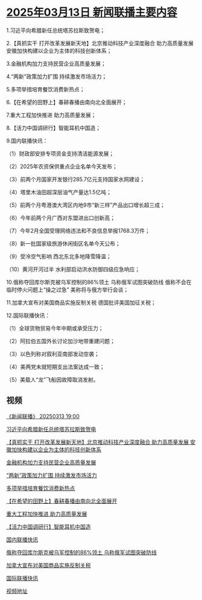 # [2025年03月13日 新闻联播主要内容](https://tv.cctv.com/lm/xwlb/day/20250313.shtml)

1.习近平向希腊新任总统塔苏拉斯致贺电；

2.【真抓实干 打开改革发展新天地】北京推动科技产业深度融合 助力高质量发展 安徽加快构建以企业为主体的科技创新体系；

3.金融机构加力支持民营企业高质量发展；

4.“两新”政策加力扩围 持续激发市场活力；

5.多项举措培育餐饮消费新热点；

6.【在希望的田野上】春耕春播由南向北全面展开；

7.重大工程加快推进 助力高质量发展；

8.【活力中国调研行】智能耳机中国造；

9.国内联播快讯：

（1）财政部安排专项资金支持清洁能源发展；

（2）2025年农资保供重点企业名单今天发布；

（3）前两个月国家开发银行285.7亿元支持国家水网建设；

（4）塔里木油田超深层油气产量达1.5亿吨；

（5）前两个月粤港澳大湾区内地9市“新三样”产品出口增长超三成；

（6）今年前两个月广西对东盟进出口创新高；

（7）今年2月全国受理网络违法和不良信息举报1768.3万件；

（8）新一批国家级旅游休闲街区名单今天公布；

（9）受冷空气影响 西北东北多地降雪降温；

（10）黄河开河过半 水利部启动洪水防御四级应急响应；

10.俄称夺回库尔斯克被乌军控制的86%领土 乌称俄军试图突破防线 俄称不会在临时停火问题上“操之过急” 美称将与俄方举行会谈；

11.加拿大宣布对美国商品实施反制关税 德国批评美国加征关税；

12.国际联播快讯：

（1）全球货物贸易今年中期或承受压力；

（2）阿拉伯五国外长讨论加沙地带重建问题；

（3）以色列称对叙利亚南部发动空袭；

（4）美两党未就短期支出法案达成一致；

（5）美载人“龙”飞船因故障取消发射。

## 视频

[《新闻联播》 20250313 19:00](https://tv.cctv.com/2025/03/13/VIDEQ3JZyhEldcQk5oGuQEXw250313.shtml)

[习近平向希腊新任总统塔苏拉斯致贺电](https://tv.cctv.com/2025/03/13/VIDE0UXr9lfIBFdoaumMBfMx250313.shtml)

[【真抓实干 打开改革发展新天地】北京推动科技产业深度融合 助力高质量发展 安徽加快构建以企业为主体的科技创新体系](https://tv.cctv.com/2025/03/13/VIDEmJj2CUzuOIe0299lUg6c250313.shtml)

[金融机构加力支持民营企业高质量发展](https://tv.cctv.com/2025/03/13/VIDEQi7RD6UlOMiSr44XBqd8250313.shtml)

[“两新”政策加力扩围 持续激发市场活力](https://tv.cctv.com/2025/03/13/VIDEqI2TfYVOiJhpV7gK0ukx250313.shtml)

[多项举措培育餐饮消费新热点](https://tv.cctv.com/2025/03/13/VIDEXBltBTWFktSyeuXOh0NL250313.shtml)

[【在希望的田野上】春耕春播由南向北全面展开](https://tv.cctv.com/2025/03/13/VIDE2IfRuKYcDxuzQSm6Bvru250313.shtml)

[重大工程加快推进 助力高质量发展](https://tv.cctv.com/2025/03/13/VIDEVuHKPQTBopbKq7IYTxQz250313.shtml)

[【活力中国调研行】智能耳机中国造](https://tv.cctv.com/2025/03/13/VIDE3gfo3aRhBi7LVEvOBrDn250313.shtml)

[国内联播快讯](https://tv.cctv.com/2025/03/13/VIDEprOWuUxpsbVFRZkBys16250313.shtml)

[俄称夺回库尔斯克被乌军控制的86%领土 乌称俄军试图突破防线](https://tv.cctv.com/2025/03/13/VIDES4fs5Y0d2DJcsoIWgQ98250313.shtml)

[加拿大宣布对美国商品实施反制关税](https://tv.cctv.com/2025/03/13/VIDELf7oolt6rDl1xpdqijOg250313.shtml)

[国际联播快讯](https://tv.cctv.com/2025/03/13/VIDEKNwG8Ridp4q7xcybv8qI250313.shtml)

[视频地址](https://tv.cctv.com/lm/xwlb/day/20250313.shtml) 

